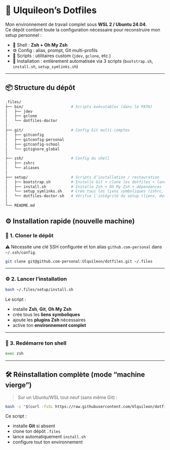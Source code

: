 # 🧩 Ulquileon’s Dotfiles

Mon environnement de travail complet sous **WSL 2 / Ubuntu 24.04**.  
Ce dépôt contient toute la configuration nécessaire pour reconstruire mon setup personnel :

- 🐚 Shell : **Zsh + Oh My Zsh**
- ⚙️ Config : alias, prompt, Git multi-profils
- 🧰 Scripts : utilitaires custom (`jdev`, `gclone`, etc.)
- 🚀 Installation : entièrement automatisée via 3 scripts (`bootstrap.sh`, `install.sh`, `setup_symlinks.sh`)

---

## 📦 Structure du dépôt

```bash
.files/
├── bin/                     # Scripts exécutables (dans le PATH)
│   ├── jdev
│   ├── gclone
│   └── dotfiles-doctor
│
├── git/                     # Config Git multi-comptes
│   ├── gitconfig
│   ├── gitconfig-personal
│   ├── gitconfig-school
│   └── gitignore_global
│
├── zsh/                     # Config du shell
│   ├── zshrc
│   └── aliases
│
├── setup/                   # Scripts d’installation / restauration
│   ├── bootstrap.sh         # Installe Git + clone les dotfiles + lance install.sh
│   ├── install.sh           # Installe Zsh + Oh My Zsh + dépendances
│   └── setup_symlinks.sh    # Crée tous les liens symboliques (zshrc, aliases, bin, etc.)
│   └── dotfiles-doctor.sh   # Vérifie l'intégrité du setup (liens, dossiers, etc...)
│
└── README.md
```

## ⚙️ Installation rapide (nouvelle machine)

### 🧩 1. Cloner le dépôt

⚠️ Nécessite une clé SSH configurée et ton alias `github.com-personal` dans `~/.ssh/config`.

```bash
git clone git@github.com-personal:Ulquileon/dotfiles.git ~/.files
```

---

### ⚙️ 2. Lancer l’installation

```bash
bash ~/.files/setup/install.sh
```

Le script :
- installe **Zsh**, **Git**, **Oh My Zsh**
- crée tous les **liens symboliques**
- ajoute les **plugins Zsh** nécessaires
- active ton **environnement complet**

---

### 🚀 3. Redémarre ton shell

```bash
exec zsh
```

---

## 🛠️ Réinstallation complète (mode “machine vierge”)

> Sur un Ubuntu/WSL tout neuf (sans même Git) :

```bash
bash -c "$(curl -fsSL https://raw.githubusercontent.com/Ulquileon/dotfiles/main/setup/bootstrap.sh)"
```

Ce script :
- installe **Git** si absent
- clone ton dépôt `.files`
- lance automatiquement `install.sh`
- configure tout ton environnement

